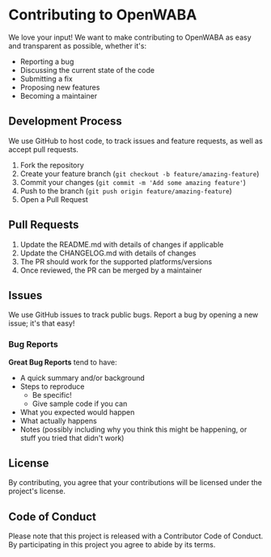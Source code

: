 # Contributing to OpenWABA

We love your input! We want to make contributing to OpenWABA as easy and transparent as possible, whether it's:

- Reporting a bug
- Discussing the current state of the code
- Submitting a fix
- Proposing new features
- Becoming a maintainer

## Development Process

We use GitHub to host code, to track issues and feature requests, as well as accept pull requests.

1. Fork the repository
2. Create your feature branch (`git checkout -b feature/amazing-feature`)
3. Commit your changes (`git commit -m 'Add some amazing feature'`)
4. Push to the branch (`git push origin feature/amazing-feature`)
5. Open a Pull Request

## Pull Requests

1. Update the README.md with details of changes if applicable
2. Update the CHANGELOG.md with details of changes
3. The PR should work for the supported platforms/versions
4. Once reviewed, the PR can be merged by a maintainer

## Issues

We use GitHub issues to track public bugs. Report a bug by opening a new issue; it's that easy!

### Bug Reports

**Great Bug Reports** tend to have:

- A quick summary and/or background
- Steps to reproduce
  - Be specific!
  - Give sample code if you can
- What you expected would happen
- What actually happens
- Notes (possibly including why you think this might be happening, or stuff you tried that didn't work)

## License

By contributing, you agree that your contributions will be licensed under the project's license.

## Code of Conduct

Please note that this project is released with a Contributor Code of Conduct. By participating in this project you agree to abide by its terms.
